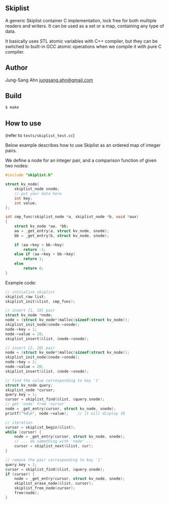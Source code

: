 Skiplist
--------
A generic Skiplist container C implementation, lock free for both multiple readers and writers. It can be used as a set or a map, containing any type of data.

It basically uses STL atomic variables with C++ compiler, but they can be switched to built-in GCC atomic operations when we compile it with pure C compiler.



Author
------
Jung-Sang Ahn <jungsang.ahn@gmail.com>


Build
-----
```sh
$ make
```


How to use
----------
(refer to ```tests/skiplist_test.cc```)

Below example describes how to use Skiplist as an ordered map of integer pairs.

We define a node for an integer pair, and a comparison function of given two nodes:
```C
#include "skiplist.h"

struct kv_node{
    skiplist_node snode;
    // put your data here
    int key;
    int value;
};

int cmp_func(skiplist_node *a, skiplist_node *b, void *aux)
{
    struct kv_node *aa, *bb;
    aa = _get_entry(a, struct kv_node, snode);
    bb = _get_entry(b, struct kv_node, snode);

    if (aa->key < bb->key)
        return -1;
    else if (aa->key > bb->key)
        return 1;
    else
        return 0;
}
```

Example code:
```C
// initialize skiplist
skiplist_raw list;
skiplist_init(&list, cmp_func);

// insert {1, 10} pair
struct kv_node *node;
node = (struct kv_node*)malloc(sizeof(struct kv_node));
skiplist_init_node(&node->snode);
node->key = 1;
node->value = 10;
skiplist_insert(&list, &node->snode);

// insert {2, 20} pair
node = (struct kv_node*)malloc(sizeof(struct kv_node));
skiplist_init_node(&node->snode);
node->key = 2;
node->value = 20;
skiplist_insert(&list, &node->snode);

// find the value corresponding to key '1'
struct kv_node query;
skiplist_node *cursor;
query.key = 1;
cursor = skiplist_find(&list, &query.snode);
// get 'node' from 'cursor'
node = _get_entry(cursor, struct kv_node, snode);
printf("%d\n", node->value);    // it will display 10

// iteration
cursor = skiplist_begin(&list);
while (cursor) {
    node = _get_entry(cursor, struct kv_node, snode);
    // ... do something with 'node' ...
    cursor = skiplist_next(&list, cur);
}

// remove the pair corresponding to key '1'
query.key = 1;
cursor = skiplist_find(&list, &query.snode);
if (cursor) {
    node = _get_entry(cursor, struct kv_node, snode);
    skiplist_erase_node(&list, cursor);
    skiplist_free_node(cursor);
    free(node);
}
```